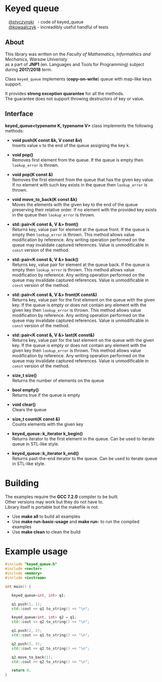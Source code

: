 # Keyed queue

&nbsp;&nbsp;&nbsp;[@styczynski](https://github.com/styczynski)&nbsp;&nbsp;&nbsp;-&nbsp;code of keyed_queue<br>
&nbsp;&nbsp;&nbsp;[@kowaalczyk](https://github.com/kowaalczyk)&nbsp;-&nbsp;increadibly useful handful of tests

## About

This library was written on the *Faculty of Mathematics, Informathics and Mechanics, Warsaw Univeristy*<br>
as a part of **JNP1** (en. Languages and Tools for Programming) subject during **2017/2018** term.

Class `keyed_queue` implements (**copy-on-write**) queue with map-like keys support. 

It provides **strong exception quarantee** for all the methods.<br>
The guarantee does not support throwing destructors of key or value.

## Interface

**keyed_queue<typename K, typename V>** class implements the following methods:

- **void push(K const &k, V const &v)**<br>
   Inserts value v to the end of the queue assigning the key k. 


- **void pop()**<br>
   Removes first element from the queue. If the queue is empty then `lookup_error` is thrown.


- **void pop(K const &)**<br>
   Removes the first element from the queue that has the given key value. If no element with such key exists in the queue then `lookup_error` is thrown.


- **void move_to_back(K const &k)**<br>
   Moves the elements with the given key to the end of the queue preserving their relative order. If no element with the provided key exists in the queue then `lookup_error` is thrown.


- **std::pair<K const &, V &>  front()**<br>
   Returns key, value pair for element at the queue front. If the queue is empty then `lookup_error` is thrown. This method allows value modification by reference. Any writing operation performed on the queue may invalidate captured references. Value is unmodificable in `const` version of the method.

- **std::pair<K const &, V &>  back()**<br>
   Returns key, value pair for element at the queue back. If the queue is empty then `lookup_error` is thrown. This method allows value modification by reference. Any writing operation performed on the queue may invalidate captured references. Value is unmodificable in `const` version of the method.

- **std::pair<K const &, V &> front(K const&)**<br>
   Returns key, value pair for the first element on the queue with the given key. If the queue is empty or does not contain any element with the given key then `lookup_error` is thrown. This method allows value modification by reference. Any writing operation performed on the queue may invalidate captured references. Value is unmodificable in `const` version of the method.

- **std::pair<K const &, V &> last(K const&)**<br>
   Returns key, value pair for the last element on the queue with the given key. If the queue is empty or does not contain any element with the given key then `lookup_error` is thrown. This method allows value modification by reference. Any writing operation performed on the queue may invalidate captured references. Value is unmodificable in `const` version of the method.

- **size_t size()**<br>
   Returns the number of elements on the queue


- **bool empty()**<br>
   Returns true if the queue is empty


- **void clear()**<br>
   Clears the queue

- **size_t count(K const &)**<br>
   Counts elements with the given key

- **keyed_queue::k_iterator k_begin()**<br>
   Returns iterator to the first element in the queue. Can be used to iterate queue in STL-like style.

- **keyed_queue::k_iterator k_end()**<br>
   Returns past-the-end iterator to the queue. Can be used to iterate queue in STL-like style.

# Building

The examples require the **GCC 7.2.0** compiler to be built.<br> 
Other versions may work but they do not have to.<br>
Library itself is portable but the makefile is not. 

* Use **make all** to build all examples
* Use **make run-basic-usage** and **make run-<name>** to run the compiled examples
* Use **make clean** to clean the build

# Example usage 

```c++
#include "keyed_queue.h"
#include <vector>
#include <memory>
#include <iostream>

int main() {

   keyed_queue<int, int> q1;

   q1.push(1, 1);
   std::cout << q1.to_string() << "\n";

   keyed_queue<int, int> q2 = q1;
   std::cout << q2.to_string() << "\n";

   q1.push(2, 2);
   std::cout << q1.to_string() << "\n";

   q2.push(3, 3);
   std::cout << q2.to_string() << "\n";

   q2.move_to_back(1);
   std::cout << q2.to_string() << "\n";

   return 0;
}
    
```

